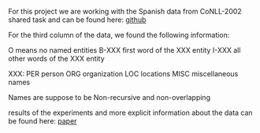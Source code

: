 For this project we are working with the Spanish data from CoNLL-2002 shared task and can be found here: <a href="https://github.com/teropa/nlp/tree/master/resources/corpora/conll2002">github</a>

For the third column of the data, we found the following information:

O means no named entities
B-XXX first word of the XXX entity
I-XXX all other words of the XXX entity

XXX: PER person
     ORG organization
     LOC locations
     MISC miscellaneous names

Names are suppose to be Non-recursive and non-overlapping

results of the experiments and more explicit information about the data can be found here:
<a href="https://www.clips.uantwerpen.be/conll2002/pdf/15558tjo.pdf">paper</a>